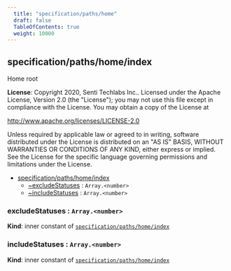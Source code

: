 ```yaml
---
  title: "specification/paths/home"
  draft: false
  TableOfContents: true
  weight: 10000
---
```

<a name="module_specification/paths/home/index"></a>

## specification/paths/home/index
Home root

**License**: Copyright 2020, Senti Techlabs Inc..
Licensed under the Apache License, Version 2.0 (the &quot;License&quot;);
you may not use this file except in compliance with the License.
You may obtain a copy of the License at

   http://www.apache.org/licenses/LICENSE-2.0

Unless required by applicable law or agreed to in writing, software
distributed under the License is distributed on an &quot;AS IS&quot; BASIS,
WITHOUT WARRANTIES OR CONDITIONS OF ANY KIND, either express or implied.
See the License for the specific language governing permissions and
limitations under the License.  

* [specification/paths/home/index](#module_specification/paths/home/index)
    * [~excludeStatuses](#module_specification/paths/home/index..excludeStatuses) : <code>Array.&lt;number&gt;</code>
    * [~includeStatuses](#module_specification/paths/home/index..includeStatuses) : <code>Array.&lt;number&gt;</code>

<a name="module_specification/paths/home/index..excludeStatuses"></a>

### excludeStatuses : <code>Array.&lt;number&gt;</code>
**Kind**: inner constant of [<code>specification/paths/home/index</code>](#module_specification/paths/home/index)  
<a name="module_specification/paths/home/index..includeStatuses"></a>

### includeStatuses : <code>Array.&lt;number&gt;</code>
**Kind**: inner constant of [<code>specification/paths/home/index</code>](#module_specification/paths/home/index)  
